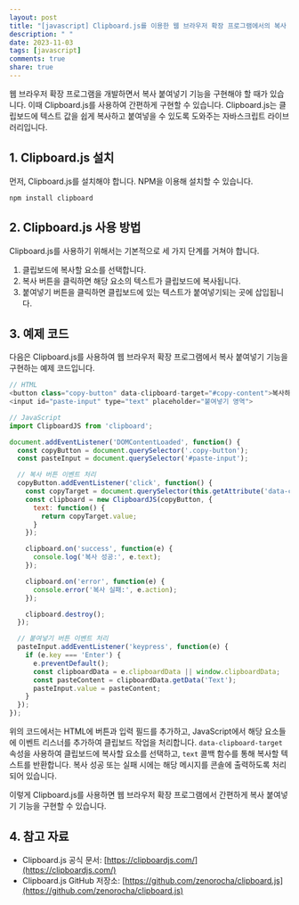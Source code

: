 ```yaml
---
layout: post
title: "[javascript] Clipboard.js를 이용한 웹 브라우저 확장 프로그램에서의 복사 붙여넣기 기능 구현 방법"
description: " "
date: 2023-11-03
tags: [javascript]
comments: true
share: true
---
```


웹 브라우저 확장 프로그램을 개발하면서 복사 붙여넣기 기능을 구현해야 할 때가 있습니다. 이때 Clipboard.js를 사용하여 간편하게 구현할 수 있습니다. Clipboard.js는 클립보드에 텍스트 값을 쉽게 복사하고 붙여넣을 수 있도록 도와주는 자바스크립트 라이브러리입니다. 

## 1. Clipboard.js 설치

먼저, Clipboard.js를 설치해야 합니다. NPM을 이용해 설치할 수 있습니다.

```
npm install clipboard
```

## 2. Clipboard.js 사용 방법

Clipboard.js를 사용하기 위해서는 기본적으로 세 가지 단계를 거쳐야 합니다.
1. 클립보드에 복사할 요소를 선택합니다.
2. 복사 버튼을 클릭하면 해당 요소의 텍스트가 클립보드에 복사됩니다.
3. 붙여넣기 버튼을 클릭하면 클립보드에 있는 텍스트가 붙여넣기되는 곳에 삽입됩니다.

## 3. 예제 코드

다음은 Clipboard.js를 사용하여 웹 브라우저 확장 프로그램에서 복사 붙여넣기 기능을 구현하는 예제 코드입니다.

```javascript
// HTML
<button class="copy-button" data-clipboard-target="#copy-content">복사하기</button>
<input id="paste-input" type="text" placeholder="붙여넣기 영역">

// JavaScript
import ClipboardJS from 'clipboard';

document.addEventListener('DOMContentLoaded', function() {
  const copyButton = document.querySelector('.copy-button');
  const pasteInput = document.querySelector('#paste-input');

  // 복사 버튼 이벤트 처리
  copyButton.addEventListener('click', function() {
    const copyTarget = document.querySelector(this.getAttribute('data-clipboard-target'));
    const clipboard = new ClipboardJS(copyButton, {
      text: function() {
        return copyTarget.value;
      }
    });

    clipboard.on('success', function(e) {
      console.log('복사 성공:', e.text);
    });

    clipboard.on('error', function(e) {
      console.error('복사 실패:', e.action);
    });

    clipboard.destroy();
  });

  // 붙여넣기 버튼 이벤트 처리
  pasteInput.addEventListener('keypress', function(e) {
    if (e.key === 'Enter') {
      e.preventDefault();
      const clipboardData = e.clipboardData || window.clipboardData;
      const pasteContent = clipboardData.getData('Text');
      pasteInput.value = pasteContent;
    }
  });
});
```

위의 코드에서는 HTML에 버튼과 입력 필드를 추가하고, JavaScript에서 해당 요소들에 이벤트 리스너를 추가하여 클립보드 작업을 처리합니다. `data-clipboard-target` 속성을 사용하여 클립보드에 복사할 요소를 선택하고, `text` 콜백 함수를 통해 복사할 텍스트를 반환합니다. 복사 성공 또는 실패 시에는 해당 메시지를 콘솔에 출력하도록 처리되어 있습니다.

이렇게 Clipboard.js를 사용하면 웹 브라우저 확장 프로그램에서 간편하게 복사 붙여넣기 기능을 구현할 수 있습니다.

## 4. 참고 자료

- Clipboard.js 공식 문서: [https://clipboardjs.com/](https://clipboardjs.com/)
- Clipboard.js GitHub 저장소: [https://github.com/zenorocha/clipboard.js](https://github.com/zenorocha/clipboard.js)